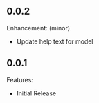 ## 0.0.2

Enhancement: (minor)

  - Update help text for model

## 0.0.1

Features:

  - Initial Release
